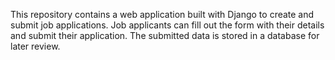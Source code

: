 This repository contains a web application built with Django to create and submit job applications. Job applicants can fill out the form with their details and submit their application. The submitted data is stored in a database for later review.
